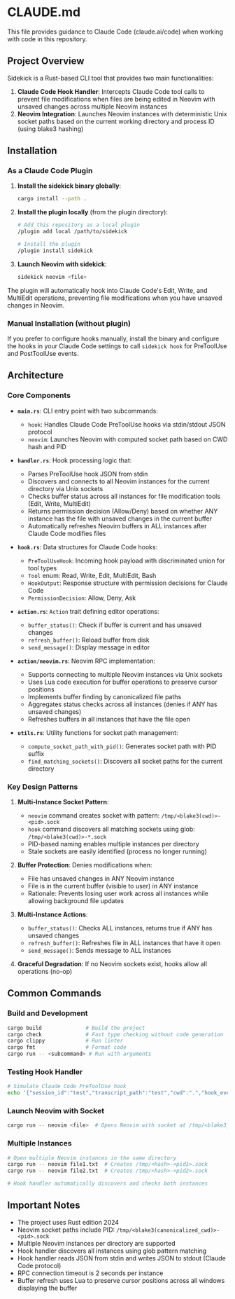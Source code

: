 # CLAUDE.md

This file provides guidance to Claude Code (claude.ai/code) when working with code in this repository.

## Project Overview

Sidekick is a Rust-based CLI tool that provides two main functionalities:
1. **Claude Code Hook Handler**: Intercepts Claude Code tool calls to prevent file modifications when files are being edited in Neovim with unsaved changes across multiple Neovim instances
2. **Neovim Integration**: Launches Neovim instances with deterministic Unix socket paths based on the current working directory and process ID (using blake3 hashing)

## Installation

### As a Claude Code Plugin

1. **Install the sidekick binary globally**:
   ```bash
   cargo install --path .
   ```

2. **Install the plugin locally** (from the plugin directory):
   ```bash
   # Add this repository as a local plugin
   /plugin add local /path/to/sidekick

   # Install the plugin
   /plugin install sidekick
   ```

3. **Launch Neovim with sidekick**:
   ```bash
   sidekick neovim <file>
   ```

The plugin will automatically hook into Claude Code's Edit, Write, and MultiEdit operations, preventing file modifications when you have unsaved changes in Neovim.

### Manual Installation (without plugin)

If you prefer to configure hooks manually, install the binary and configure the hooks in your Claude Code settings to call `sidekick hook` for PreToolUse and PostToolUse events.

## Architecture

### Core Components

- **`main.rs`**: CLI entry point with two subcommands:
  - `hook`: Handles Claude Code PreToolUse hooks via stdin/stdout JSON protocol
  - `neovim`: Launches Neovim with computed socket path based on CWD hash and PID

- **`handler.rs`**: Hook processing logic that:
  - Parses PreToolUse hook JSON from stdin
  - Discovers and connects to all Neovim instances for the current directory via Unix sockets
  - Checks buffer status across all instances for file modification tools (Edit, Write, MultiEdit)
  - Returns permission decision (Allow/Deny) based on whether ANY instance has the file with unsaved changes in the current buffer
  - Automatically refreshes Neovim buffers in ALL instances after Claude Code modifies files

- **`hook.rs`**: Data structures for Claude Code hooks:
  - `PreToolUseHook`: Incoming hook payload with discriminated union for tool types
  - `Tool` enum: Read, Write, Edit, MultiEdit, Bash
  - `HookOutput`: Response structure with permission decisions for Claude Code
  - `PermissionDecision`: Allow, Deny, Ask

- **`action.rs`**: `Action` trait defining editor operations:
  - `buffer_status()`: Check if buffer is current and has unsaved changes
  - `refresh_buffer()`: Reload buffer from disk
  - `send_message()`: Display message in editor

- **`action/neovim.rs`**: Neovim RPC implementation:
  - Supports connecting to multiple Neovim instances via Unix sockets
  - Uses Lua code execution for buffer operations to preserve cursor positions
  - Implements buffer finding by canonicalized file paths
  - Aggregates status checks across all instances (denies if ANY has unsaved changes)
  - Refreshes buffers in all instances that have the file open

- **`utils.rs`**: Utility functions for socket path management:
  - `compute_socket_path_with_pid()`: Generates socket path with PID suffix
  - `find_matching_sockets()`: Discovers all socket paths for the current directory

### Key Design Patterns

1. **Multi-Instance Socket Pattern**:
   - `neovim` command creates socket with pattern: `/tmp/<blake3(cwd)>-<pid>.sock`
   - `hook` command discovers all matching sockets using glob: `/tmp/<blake3(cwd)>-*.sock`
   - PID-based naming enables multiple instances per directory
   - Stale sockets are easily identified (process no longer running)

2. **Buffer Protection**: Denies modifications when:
   - File has unsaved changes in ANY Neovim instance
   - File is in the current buffer (visible to user) in ANY instance
   - Rationale: Prevents losing user work across all instances while allowing background file updates

3. **Multi-Instance Actions**:
   - `buffer_status()`: Checks ALL instances, returns true if ANY has unsaved changes
   - `refresh_buffer()`: Refreshes file in ALL instances that have it open
   - `send_message()`: Sends message to ALL instances

4. **Graceful Degradation**: If no Neovim sockets exist, hooks allow all operations (no-op)

## Common Commands

### Build and Development
```bash
cargo build              # Build the project
cargo check              # Fast type checking without code generation
cargo clippy             # Run linter
cargo fmt                # Format code
cargo run -- <subcommand> # Run with arguments
```

### Testing Hook Handler
```bash
# Simulate Claude Code PreToolUse hook
echo '{"session_id":"test","transcript_path":"test","cwd":".","hook_event_name":"PreToolUse","tool_name":"Edit","tool_input":{"file_path":"test.txt"}}' | cargo run -- hook
```

### Launch Neovim with Socket
```bash
cargo run -- neovim <file>  # Opens Neovim with socket at /tmp/<blake3_hash>-<pid>.sock
```

### Multiple Instances
```bash
# Open multiple Neovim instances in the same directory
cargo run -- neovim file1.txt  # Creates /tmp/<hash>-<pid1>.sock
cargo run -- neovim file2.txt  # Creates /tmp/<hash>-<pid2>.sock

# Hook handler automatically discovers and checks both instances
```

## Important Notes

- The project uses Rust edition 2024
- Neovim socket paths include PID: `/tmp/<blake3(canonicalized_cwd)>-<pid>.sock`
- Multiple Neovim instances per directory are supported
- Hook handler discovers all instances using glob pattern matching
- Hook handler reads JSON from stdin and writes JSON to stdout (Claude Code protocol)
- RPC connection timeout is 2 seconds per instance
- Buffer refresh uses Lua to preserve cursor positions across all windows displaying the buffer
